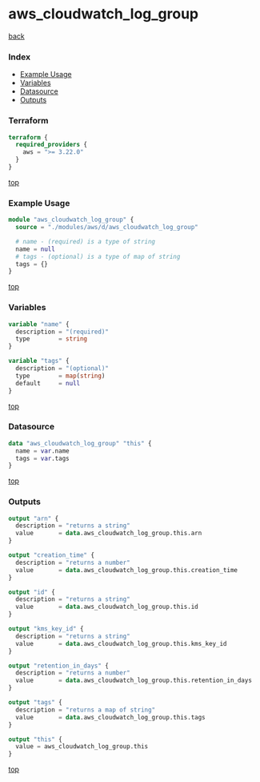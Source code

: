 # aws_cloudwatch_log_group

[back](../aws.md)

### Index

- [Example Usage](#example-usage)
- [Variables](#variables)
- [Datasource](#datasource)
- [Outputs](#outputs)

### Terraform

```terraform
terraform {
  required_providers {
    aws = ">= 3.22.0"
  }
}
```

[top](#index)

### Example Usage

```terraform
module "aws_cloudwatch_log_group" {
  source = "./modules/aws/d/aws_cloudwatch_log_group"

  # name - (required) is a type of string
  name = null
  # tags - (optional) is a type of map of string
  tags = {}
}
```

[top](#index)

### Variables

```terraform
variable "name" {
  description = "(required)"
  type        = string
}

variable "tags" {
  description = "(optional)"
  type        = map(string)
  default     = null
}
```

[top](#index)

### Datasource

```terraform
data "aws_cloudwatch_log_group" "this" {
  name = var.name
  tags = var.tags
}
```

[top](#index)

### Outputs

```terraform
output "arn" {
  description = "returns a string"
  value       = data.aws_cloudwatch_log_group.this.arn
}

output "creation_time" {
  description = "returns a number"
  value       = data.aws_cloudwatch_log_group.this.creation_time
}

output "id" {
  description = "returns a string"
  value       = data.aws_cloudwatch_log_group.this.id
}

output "kms_key_id" {
  description = "returns a string"
  value       = data.aws_cloudwatch_log_group.this.kms_key_id
}

output "retention_in_days" {
  description = "returns a number"
  value       = data.aws_cloudwatch_log_group.this.retention_in_days
}

output "tags" {
  description = "returns a map of string"
  value       = data.aws_cloudwatch_log_group.this.tags
}

output "this" {
  value = aws_cloudwatch_log_group.this
}
```

[top](#index)